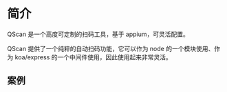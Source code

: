 # 简介

QScan 是一个高度可定制的扫码工具，基于 appium，可灵活配置。

QScan 提供了一个纯粹的自动扫码功能，它可以作为 node 的一个模块使用、作为 koa/express 的一个中间件使用，因此使用起来非常灵活。

## 案例